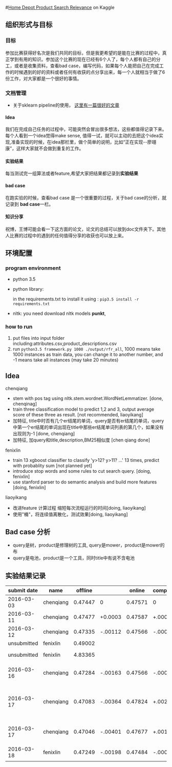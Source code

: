 #[Home Depot Product Search Relevance](https://www.kaggle.com/c/home-depot-product-search-relevance) on Kaggle


## 组织形式与目标

### 目标

参加比赛获得好名次是我们共同的目标，但是我更希望的是能在比赛的过程中，真正学到有用的知识。参加这个比赛的现在已经有6个人了，每个人都有自己的分工，或者是收集资料，查看bad case，编写代码，如果每个人能把自己在完成工作的时候遇到的好的资料或者任何有收获的点分享出来，每一个人就相当于做了6份工作，对大家都是一个很好的事情。


### 文档管理
* 关于sklearn pipeline的使用， [这里有一篇很好的文章](http://zacstewart.com/2014/08/05/pipelines-of-featureunions-of-pipelines.html)

#### Idea

我们在完成自己任务的过程中，可能突然会冒出很多想法，这些都值得记录下来。每个人看到一个idea觉得make sense, 值得一试，就可以主动的去把这个idea实现,准备实现的时候，在idea那栏里，做个简单的说明，比如“正在实现--廖翊康”，这样大家就不会做到重复的工作。

#### 实验结果
每当测试完一组算法或者feature,希望大家把结果都记录到**实验结果**


#### bad case
在跑实验的时候，查看bad case 是一个很重要的过程，关于bad case的分析，就记录到 **bad case**一栏。

#### 知识分享

祝博，王博可能会看一下这方面的论文，论文的总结可以放到doc文件夹下。其他人比赛的过程中的遇到的任何值得分享的收获也可以放上来。


## 环境配置


 
### program environment

* python 3.5
* python library:

    in the requirements.txt
    to install it using : `pip3.5 install -r requirements.txt`
    
* nltk: you need download nltk models **punkt**,

    
### how to run
1. put files into input folder including:attributes.csv,product_descriptions.csv 
2. run `python3.5 framework.py 1000 ./output/rfr_all`, 1000 means take 1000 instances as train data, you can change it to another number, and -1 means take all instances (may take 20 minutes)



## Idea

chenqiang

* stem with pos tag using nltk.stem.wordnet.WordNetLemmatizer. [done, chenqinag]
* train three classification model to predict 1,2 and 3, output average score of these three as result. [not recommended, liaoyikang]
* 加特征, title中时否有几个er结尾的单词，query是否有er结尾的单词，query中第一个er结尾的单词出现在title中那些er结尾单词列表的第几个，如果没有出现则为-1 [done, chenqiang]
* 加特征, 加query和title,description,BM25相似度 [chen qiang done]

fenixlin

* train 13 xgboost classifier to classify 'y>12? y>11? ...' 13 times, predict with probablity sum [not planned yet]
* introduce stop words and some rules to cut search query. [doing, fenixlin]
* use stanford parser to do semantic analysis and build more features [doing, fenixlin]


liaoyikang

* 改进feature 计算过程 缩短每次流程运行的时间[doing, liaoyikang]
* 使用"桶"，将连续值离散化，测试效果[doing, liaoyikang]







## Bad case 分析

* query是树，product是修理树的工具, query是mower，product是mower的布
* query是电池，product是一个工具，同时title中有说不含电池


## 实验结果记录

| submit date | name | offline |          | online  |   compare  |feature                  | model                   | other trick                                   | comments |
| ---------- |-------- | --------|---------|---------|------------|-------------------------|-------------------------|-----------------------------------------------|----------|
| 2016-03-03  | chenqiang | 0.47447 |  0       | 0.47571 |    0       |  query_in_title etc     | RandomForestRegressor   | remove stop words                             | base line|
| 2016-03-11  | chenqiang | 0.47477 |  +0.0003 | 0.47587 |   +.00016  |  query_in_title etc     | RandomForestRegressor   | add binary to True in TfidfVectorizer         |          |
| 2016-03-12  | chenqiang | 0.47335 |  -.00112 | 0.47566 |   -.00005  |                         |                         | {'rfr__max_features': 5, 'rfr__max_depth': 30}|          |
| unsubmitted | fenixlin  | 0.49002 |          |          |            |                         | XGBoost Regressor      |                                               |          |
| unsubmitted | fenixlin  | 4.83365 |          |          |            |                         | RandomForestClassifier | classify once with independent labels(1~13)   |          |
| 2016-03-16  | chenqiang | 0.47284 |  -.00163 |  0.47566 |   -.00005  |  fixed bug replacing query_in_description with query_in_title | RandomForestRegressor | stem with pos tag using nltk.stem.wordnet.WordNetLemmatizer|
| 2016-03-17  | chenqiang | 0.47083 |  -.00364 |  0.47824 |   +.00253  |  {'rfr__max_features': 7, 'rfr__max_depth': 50}  加入特征，, "title_query_BM25", "description_query_BM25"|  RandomForestRegressor|                |          |
| 2016-03-17  | chenqiang | 0.47046 |  -.00401 |  0.47677 |   +.00106  |  {'rfr__max_features': 5, 'rfr__max_depth': 50}  加入特征，, er        |  RandomForestRegressor|                |          |
| 2016-03-18  | fenixlin  | 0.47249 |  -.00198 |  0.47484 |   -.00087  |  rfr_all{5,30}+删除无主体的搜索词  　  |  RandomForestRegressor|                |          |
